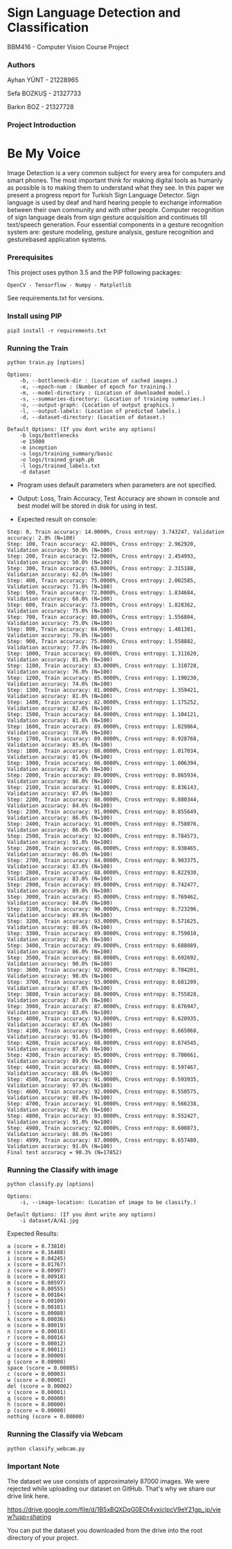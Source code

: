 # Sign Language Detection and Classification

BBM416 - Computer Vision Course Project

### Authors
Ayhan YÜNT - 21228965

Sefa BOZKUŞ - 21327733

Barkın BOZ - 21327728



### Project Introduction
# Be My Voice
Image Detection is a very common subject for every area
for computers and smart phones. The most important
think for making digital tools as humanly as possible is
to making them to understand what they see. In this paper
we present a progress report for Turkish Sign Language
Detector. Sign language is used by deaf and hard hearing
people to exchange information between their own
community and with other people. Computer recognition
of sign language deals from sign gesture acquisition and
continues till text/speech generation. Four essential components
in a gesture recognition system are: gesture modeling,
gesture analysis, gesture recognition and gesturebased
application systems.

    
### Prerequisites

This project uses python 3.5 and the PIP following packages:

    OpenCV - Tensorflow - Numpy - Matplotlib

See requirements.txt for versions.

### Install using PIP
```
pip3 install -r requirements.txt
```

### Running the Train

    python train.py [options]
    
    Options:
        -b, --bottleneck-dir : (Location of cached images.)
        -e, --epoch-num : (Number of epoch for training.)
        -m, --model-directory : (Location of downloaded model.)
        -s, --summaries-directory: (Location of training summaries.)
        -o, --output-graph: (Location of output graphics.)
        -l, --output-labels: (Location of predicted labels.)
        -d, --dataset-directory: (Location of dataset.)
        
    Default Options: (If you dont write any options)
        -b logs/bottlenecks
        -e 15000
        -m inception
        -s logs/training_summary/basic
        -o logs/trained_graph.pb
        -l logs/trained_labels.txt
        -d dataset

-   Program uses default parameters when parameters are not specified.

-   Output: Loss, Train Accuracy, Test Accuracy are shown in console and best model will be stored
in disk for using in test.

- Expected result on console: 
```
Step: 0, Train accuracy: 14.0000%, Cross entropy: 3.743247, Validation accuracy: 2.0% (N=100)
Step: 100, Train accuracy: 42.0000%, Cross entropy: 2.962920, Validation accuracy: 50.0% (N=100)
Step: 200, Train accuracy: 72.0000%, Cross entropy: 2.454993, Validation accuracy: 50.0% (N=100)
Step: 300, Train accuracy: 63.0000%, Cross entropy: 2.315188, Validation accuracy: 62.0% (N=100)
Step: 400, Train accuracy: 75.0000%, Cross entropy: 2.002585, Validation accuracy: 71.0% (N=100)
Step: 500, Train accuracy: 72.0000%, Cross entropy: 1.834684, Validation accuracy: 68.0% (N=100)
Step: 600, Train accuracy: 73.0000%, Cross entropy: 1.828362, Validation accuracy: 75.0% (N=100)
Step: 700, Train accuracy: 80.0000%, Cross entropy: 1.556804, Validation accuracy: 75.0% (N=100)
Step: 800, Train accuracy: 84.0000%, Cross entropy: 1.481381, Validation accuracy: 79.0% (N=100)
Step: 900, Train accuracy: 75.0000%, Cross entropy: 1.558882, Validation accuracy: 77.0% (N=100)
Step: 1000, Train accuracy: 89.0000%, Cross entropy: 1.311620, Validation accuracy: 81.0% (N=100)
Step: 1100, Train accuracy: 83.0000%, Cross entropy: 1.310728, Validation accuracy: 76.0% (N=100)
Step: 1200, Train accuracy: 85.0000%, Cross entropy: 1.190230, Validation accuracy: 74.0% (N=100)
Step: 1300, Train accuracy: 81.0000%, Cross entropy: 1.359421, Validation accuracy: 81.0% (N=100)
Step: 1400, Train accuracy: 82.0000%, Cross entropy: 1.175252, Validation accuracy: 82.0% (N=100)
Step: 1500, Train accuracy: 84.0000%, Cross entropy: 1.104121, Validation accuracy: 81.0% (N=100)
Step: 1600, Train accuracy: 89.0000%, Cross entropy: 1.029864, Validation accuracy: 78.0% (N=100)
Step: 1700, Train accuracy: 89.0000%, Cross entropy: 0.928768, Validation accuracy: 85.0% (N=100)
Step: 1800, Train accuracy: 88.0000%, Cross entropy: 1.017034, Validation accuracy: 81.0% (N=100)
Step: 1900, Train accuracy: 86.0000%, Cross entropy: 1.006394, Validation accuracy: 82.0% (N=100)
Step: 2000, Train accuracy: 89.0000%, Cross entropy: 0.865934, Validation accuracy: 86.0% (N=100)
Step: 2100, Train accuracy: 91.0000%, Cross entropy: 0.836143, Validation accuracy: 87.0% (N=100)
Step: 2200, Train accuracy: 88.0000%, Cross entropy: 0.880344, Validation accuracy: 84.0% (N=100)
Step: 2300, Train accuracy: 91.0000%, Cross entropy: 0.855649, Validation accuracy: 86.0% (N=100)
Step: 2400, Train accuracy: 91.0000%, Cross entropy: 0.758076, Validation accuracy: 86.0% (N=100)
Step: 2500, Train accuracy: 92.0000%, Cross entropy: 0.784573, Validation accuracy: 91.0% (N=100)
Step: 2600, Train accuracy: 86.0000%, Cross entropy: 0.938465, Validation accuracy: 86.0% (N=100)
Step: 2700, Train accuracy: 84.0000%, Cross entropy: 0.903375, Validation accuracy: 83.0% (N=100)
Step: 2800, Train accuracy: 88.0000%, Cross entropy: 0.822930, Validation accuracy: 83.0% (N=100)
Step: 2900, Train accuracy: 89.0000%, Cross entropy: 0.742477, Validation accuracy: 89.0% (N=100)
Step: 3000, Train accuracy: 85.0000%, Cross entropy: 0.769462, Validation accuracy: 84.0% (N=100)
Step: 3100, Train accuracy: 90.0000%, Cross entropy: 0.723296, Validation accuracy: 89.0% (N=100)
Step: 3200, Train accuracy: 93.0000%, Cross entropy: 0.571625, Validation accuracy: 88.0% (N=100)
Step: 3300, Train accuracy: 89.0000%, Cross entropy: 0.759010, Validation accuracy: 82.0% (N=100)
Step: 3400, Train accuracy: 89.0000%, Cross entropy: 0.688089, Validation accuracy: 86.0% (N=100)
Step: 3500, Train accuracy: 88.0000%, Cross entropy: 0.692692, Validation accuracy: 90.0% (N=100)
Step: 3600, Train accuracy: 92.0000%, Cross entropy: 0.704201, Validation accuracy: 90.0% (N=100)
Step: 3700, Train accuracy: 93.0000%, Cross entropy: 0.681209, Validation accuracy: 87.0% (N=100)
Step: 3800, Train accuracy: 88.0000%, Cross entropy: 0.755828, Validation accuracy: 87.0% (N=100)
Step: 3900, Train accuracy: 87.0000%, Cross entropy: 0.676947, Validation accuracy: 83.0% (N=100)
Step: 4000, Train accuracy: 93.0000%, Cross entropy: 0.620935, Validation accuracy: 87.0% (N=100)
Step: 4100, Train accuracy: 93.0000%, Cross entropy: 0.665068, Validation accuracy: 91.0% (N=100)
Step: 4200, Train accuracy: 88.0000%, Cross entropy: 0.674545, Validation accuracy: 87.0% (N=100)
Step: 4300, Train accuracy: 85.0000%, Cross entropy: 0.700661, Validation accuracy: 89.0% (N=100)
Step: 4400, Train accuracy: 88.0000%, Cross entropy: 0.597467, Validation accuracy: 88.0% (N=100)
Step: 4500, Train accuracy: 91.0000%, Cross entropy: 0.593935, Validation accuracy: 97.0% (N=100)
Step: 4600, Train accuracy: 92.0000%, Cross entropy: 0.550575, Validation accuracy: 88.0% (N=100)
Step: 4700, Train accuracy: 91.0000%, Cross entropy: 0.566238, Validation accuracy: 92.0% (N=100)
Step: 4800, Train accuracy: 93.0000%, Cross entropy: 0.552427, Validation accuracy: 91.0% (N=100)
Step: 4900, Train accuracy: 92.0000%, Cross entropy: 0.600873, Validation accuracy: 88.0% (N=100)
Step: 4999, Train accuracy: 87.0000%, Cross entropy: 0.657480, Validation accuracy: 91.0% (N=100)
Final test accuracy = 90.3% (N=17852)
```

### Running the Classify with image

    python classify.py [options]
    
    Options:
        -i, --image-location: (Location of image to be classify.)
        
    Default Options: (If you dont write any options)
        -i dataset/A/A1.jpg

Expected Results:
```
a (score = 0.73810)
e (score = 0.16488)
i (score = 0.04245)
x (score = 0.01767)
z (score = 0.00997)
b (score = 0.00918)
m (score = 0.00597)
s (score = 0.00555)
f (score = 0.00184)
j (score = 0.00109)
t (score = 0.00101)
l (score = 0.00088)
k (score = 0.00036)
o (score = 0.00019)
n (score = 0.00018)
r (score = 0.00016)
y (score = 0.00012)
d (score = 0.00011)
u (score = 0.00009)
g (score = 0.00008)
space (score = 0.00005)
c (score = 0.00003)
w (score = 0.00002)
del (score = 0.00002)
v (score = 0.00001)
q (score = 0.00000)
h (score = 0.00000)
p (score = 0.00000)
nothing (score = 0.00000)

```

### Running the Classify via Webcam

    python classify_webcam.py
    
    
### Important Note

The dataset we use consists of approximately 87000 images. We were rejected while uploading our dataset on GitHub. That's why we share our drive link here.

https://drive.google.com/file/d/1B5xBQXDqG0EOt4vxiclpcV9eY21gp_jp/view?usp=sharing

You can put the dataset you downloaded from the drive into the root directory of your project.
